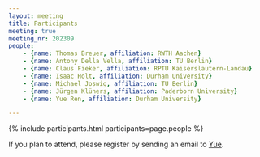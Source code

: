 ```yaml
---
layout: meeting
title: Participants
meeting: true
meeting_nr: 202309
people:
    - {name: Thomas Breuer, affiliation: RWTH Aachen}
    - {name: Antony Della Vella, affiliation: TU Berlin}
    - {name: Claus Fieker, affiliation: RPTU Kaiserslautern-Landau}
    - {name: Isaac Holt, affiliation: Durham University}
    - {name: Michael Joswig, affiliation: TU Berlin}
    - {name: Jürgen Klüners, affiliation: Paderborn University}
    - {name: Yue Ren, affiliation: Durham University}

---
```


{% include participants.html participants=page.people %}

If you plan to attend, please register by sending an email to [Yue](mailto:yue.ren2@durham.ac.uk).
